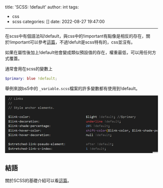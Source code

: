 title: 'SCSS: !default'
author: int
tags:
  - css
  - scss
categories: []
date: 2022-08-27 19:47:00
---
在scss中有個語法叫!default，與css中的!important有點像是相反的存在，關於!important可以參考[這篇](https://huanginch.github.io/2022/07/05/css-important/)，不過!defult是scss特有的，css並沒有。


如果在屬性後加上!default他會變成類似預設值的存在，權重最低，可以用任何方式覆蓋。

通常會用在scss的變數上

```scss
$primary: blue !default;
```

舉例來說bs5中的 `_variable.scss`檔案的許多變數都有使用到!default。

![_varaible.scss](../images/pasted-120.png)

## 結語

關於SCSS的基礎介紹可以看[這篇](https://huanginch.github.io/2022/08/29/SCSS/)。